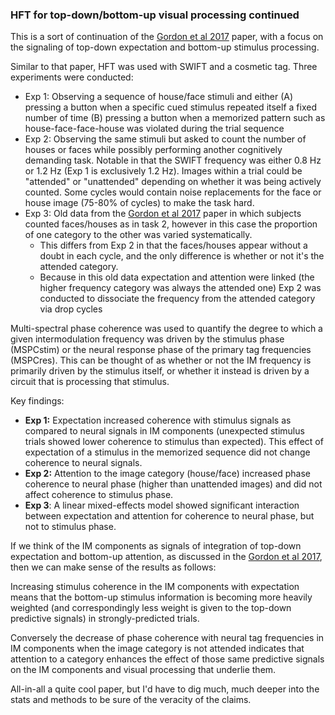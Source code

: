 ### HFT for top-down/bottom-up visual processing continued

This is a sort of continuation of the [Gordon et al 2017](Gordon%20et%20al%202017.md) paper, with a focus on the signaling of top-down expectation and bottom-up stimulus processing.

Similar to that paper, HFT was used with SWIFT and a cosmetic tag. Three experiments were conducted:

- Exp 1: Observing a sequence of house/face stimuli and either (A) pressing a button when a specific cued stimulus repeated itself a fixed number of time (B) pressing a button when a memorized pattern such as house-face-face-house was violated during the trial sequence
- Exp 2: Observing the same stimuli but asked to count the number of houses or faces while possibly performing another cognitively demanding task. Notable in that the SWIFT frequency was either 0.8 Hz or 1.2 Hz (Exp 1 is exclusively 1.2 Hz). Images within a trial could be "attended" or "unattended" depending on whether it was being actively counted. Some cycles would contain noise replacements for the face or house image (75-80% of cycles) to make the task hard.
- Exp 3: Old data from the [Gordon et al 2017](Gordon%20et%20al%202017.md) paper in which subjects counted faces/houses as in task 2, however in this case the proportion of one category to the other was varied systematically.
	- This differs from Exp 2 in that the faces/houses appear without a doubt in each cycle, and the only difference is whether or not it's the attended category.
	- Because in this old data expectation and attention were linked (the higher frequency category was always the attended one) Exp 2 was conducted to dissociate the frequency from the attended category via drop cycles

Multi-spectral phase coherence was used to quantify the degree to which a given intermodulation frequency was driven by the stimulus phase (MSPCstim) or the neural response phase of the primary tag frequencies (MSPCres). This can be thought of as whether or not the IM frequency is primarily driven by the stimulus itself, or whether it instead is driven by a circuit that is processing that stimulus.

Key findings:
- **Exp 1:** Expectation increased coherence with stimulus signals as compared to neural signals in IM components (unexpected stimulus trials showed lower coherence to stimulus than expected). This effect of expectation of a stimulus in the memorized sequence did not change coherence to neural signals.
- **Exp 2:** Attention to the image category (house/face) increased phase coherence to neural phase (higher than unattended images) and did not affect coherence to stimulus phase.
- **Exp 3**: A linear mixed-effects model showed significant interaction between expectation and attention for coherence to neural phase, but not to stimulus phase.

If we think of the IM components as signals of integration of top-down expectation and bottom-up attention, as discussed in the [Gordon et al 2017](Gordon%20et%20al%202017.md), then we can make sense of the results as follows:

Increasing stimulus coherence in the IM components with expectation means that the bottom-up stimulus information is becoming more heavily weighted (and correspondingly less weight is given to the top-down predictive signals) in strongly-predicted trials.

Conversely the decrease of phase coherence with neural tag frequencies in IM components when the image category is not attended indicates that attention to a category enhances the effect of those same predictive signals on the IM components and visual processing that underlie them.

All-in-all a quite cool paper, but I'd have to dig much, much deeper into the stats and methods to be sure of the veracity of the claims.
